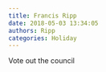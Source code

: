 ```yaml
---
title: Francis Ripp
date: 2018-05-03 13:34:05
authors: Ripp
categories: Holiday
---
```


 Vote out the council
